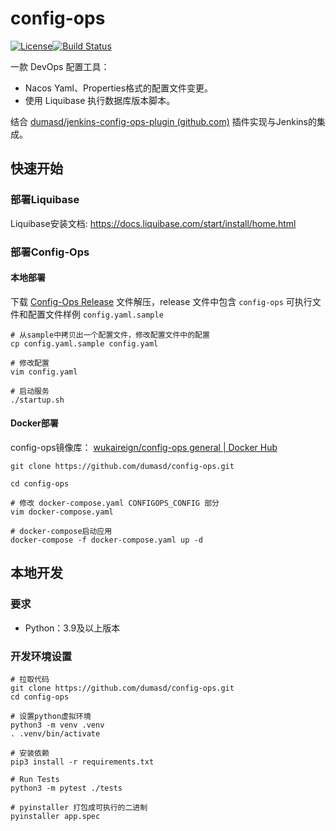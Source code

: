 # config-ops

[![License](https://img.shields.io/badge/License-Apache%202.0-blue.svg)](https://opensource.org/licenses/Apache-2.0)[![Build Status](https://github.com/apache/superset/workflows/Python/badge.svg)](https://github.com/apache/superset/actions)

一款 DevOps 配置工具：

- Nacos Yaml、Properties格式的配置文件变更。
- 使用 Liquibase 执行数据库版本脚本。

结合 [dumasd/jenkins-config-ops-plugin (github.com)](https://github.com/dumasd/jenkins-config-ops-plugin) 插件实现与Jenkins的集成。

## 快速开始

### 部署Liquibase

Liquibase安装文档: https://docs.liquibase.com/start/install/home.html

### 部署Config-Ops

#### 本地部署

下载 [Config-Ops Release](https://github.com/dumasd/config-ops/releases/latest/download/config-ops-linux.tar.gz)  文件解压，release 文件中包含 `config-ops` 可执行文件和配置文件样例 `config.yaml.sample`

```shell
# 从sample中拷贝出一个配置文件，修改配置文件中的配置
cp config.yaml.sample config.yaml

# 修改配置
vim config.yaml

# 启动服务
./startup.sh

```

#### Docker部署

config-ops镜像库： [wukaireign/config-ops general | Docker Hub](https://hub.docker.com/repository/docker/wukaireign/config-ops/general)

```shell
git clone https://github.com/dumasd/config-ops.git

cd config-ops

# 修改 docker-compose.yaml CONFIGOPS_CONFIG 部分
vim docker-compose.yaml

# docker-compose启动应用
docker-compose -f docker-compose.yaml up -d
```

## 本地开发

### 要求

- Python：3.9及以上版本

### 开发环境设置

```shell
# 拉取代码 
git clone https://github.com/dumasd/config-ops.git
cd config-ops

# 设置python虚拟环境
python3 -m venv .venv
. .venv/bin/activate

# 安装依赖
pip3 install -r requirements.txt

# Run Tests
python3 -m pytest ./tests

# pyinstaller 打包成可执行的二进制
pyinstaller app.spec 
```
